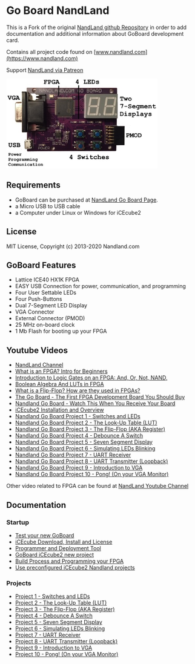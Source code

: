 # Go Board NandLand

This is a Fork of the original [NandLand github Repository](https://github.com/nandland/nandland)
in order to add documentation and additional information about GoBoard development card.

Contains all project code found on [www.nandland.com](https://www.nandland.com)

Support [NandLand via Patreon](https://www.patreon.com/user?u=2732133)

![GoBoard](./docs/img/final_front_view_captions3.jpg)

## Requirements

- GoBoard can be purchased at [NandLand Go Board Page](https://www.nandland.com/goboard/introduction.html).
- a Micro USB to USB cable
- a Computer under Linux or Windows for iCEcube2

## License

MIT License, Copyright (c) 2013-2020 Nandland.com

## GoBoard Features

- Lattice ICE40 HX1K FPGA
- EASY USB Connection for power, communication, and programming
- Four User Settable LEDs
- Four Push-Buttons
- Dual 7-Segment LED Display
- VGA Connector
- External Connector (PMOD)
- 25 MHz on-board clock
- 1 Mb Flash for booting up your FPGA

## Youtube Videos

- [NandLand Channel](https://www.youtube.com/channel/UCsdA-aNqtMA1_2T15aXePWw)
- [What is an FPGA? Intro for Beginners](https://www.youtube.com/watch?v=CfmlsDW3Z4c)
- [Introduction to Logic Gates on an FPGA: And, Or, Not, NAND,](https://www.youtube.com/watch?v=bp32ZYTY1uk&t=82s)
- [Boolean Algebra And LUTs in FPGA](https://www.youtube.com/watch?v=Usoo2j2TQio)
- [What is a Flip-Flop? How are they used in FPGAs?](https://www.youtube.com/watch?v=lrXjuotxqzE)
- [The Go Board - The First FPGA Development Board You Should Buy](https://www.youtube.com/watch?v=fLua2urAuq0)
- [Nandland Go Board - Watch This When You Receive Your Board](https://www.youtube.com/watch?v=wWMIY9kjlJ0)
- [iCEcube2 Installation and Overview](https://www.youtube.com/watch?v=nfB8-8JfVFE&t=4s)
- [Nandland Go Board Project 1 - Switches and LEDs](https://www.youtube.com/watch?v=l_eo21vHxw0)
- [Nandland Go Board Project 2 - The Look-Up Table (LUT)](https://www.youtube.com/watch?v=bps5v5OeJkA)
- [Nandland Go Board Project 3 - The Flip-Flop (AKA Register)](https://www.youtube.com/watch?v=_7K-ty3Mffg&t=1056s)
- [Nandland Go Board Project 4 - Debounce A Switch](https://www.youtube.com/watch?v=plGDQDyLDR0)
- [Nandland Go Board Project 5 - Seven Segment Display](https://www.youtube.com/watch?v=iT9MVuIZFJ8)
- [Nandland Go Board Project 6 - Simulating LEDs Blinking](https://www.youtube.com/watch?v=V-Kmj8T_Byg)
- [Nandland Go Board Project 7 - UART Receiver](https://www.youtube.com/watch?v=Vh0KdoXaVgU)
- [Nandland Go Board Project 8 - UART Transmitter (Loopback)](https://www.youtube.com/watch?v=Jy5jRhDqNss)
- [Nandland Go Board Project 9 - Introduction to VGA](https://www.youtube.com/watch?v=7wjTJivsNMM)
- [Nandland Go Board Project 10 - Pong! (On your VGA Monitor)](https://www.youtube.com/watch?v=sFgNpK4yQwQ)

Other video related to FPGA can be found at [NandLand Youtube Channel](https://www.youtube.com/channel/UCsdA-aNqtMA1_2T15aXePWw)

## Documentation

### Startup 

- [Test your new GoBoard](./docs/test_new_goboard.md)
- [iCEcube Download, Install and License](./docs/install.md)
- [Programmer and Deployment Tool](./docs/install_deployment.md)
- [GoBoard iCEcube2 new project](./docs/icecube_new_project.md)
- [Build Process and Programming your FPGA](./docs/build_process.md)
- [Use preconfigured iCEcube2 Nandland projects](./docs/preconfigured_projects.md)


### Projects

- [Project 1 - Switches and LEDs](./docs/project_1.md)
- [Project 2 - The Look-Up Table (LUT)](./docs/project_2.md)
- [Project 3 - The Flip-Flop (AKA Register)](./docs/project_3.md)
- [Project 4 - Debounce A Switch](./docs/project_4.md)
- [Project 5 - Seven Segment Display](./docs/project_5.md)
- [Project 6 - Simulating LEDs Blinking](./docs/project_6.md)
- [Project 7 - UART Receiver](./docs/project_7.md)
- [Project 8 - UART Transmitter (Loopback)](./docs/project_8.md)
- [Project 9 - Introduction to VGA](./docs/project_9.md)
- [Project 10 - Pong! (On your VGA Monitor)](./docs/project_10.md)

